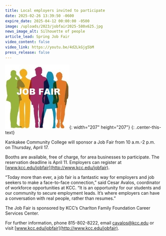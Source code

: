 ```yaml
---
title: Local employers invited to participate
date: 2025-02-26 13:39:50 -0600
expire_date: 2025-04-12 00:00:00 -0500
image: /uploads/2023/jobfair2025-580x625.jpg
news_image_alt: Silhouette of people
article_lead: Spring Job Fair
video_content: false
video_link: https://youtu.be/4d2LkGjg5bM
press_release: false
---
```

![Silhouette of people with &quot;Job Fair&quot; text](/uploads/2023/jobfair2025-200x200.jpg "Silhouette of people with &quot;Job Fair&quot; text"){: width="207" height="207"}
{: .center-this-text}

Kankakee Community College will sponsor a Job Fair from 10 a.m.-2 p.m. on Thursday, April 17.

Booths are available, free of charge, for area businesses to participate. The reservation deadline is April 11. Employers can register at [www.kcc.edu/jobfair](http://www.kcc.edu/jobfair).

“Today more than ever, a job fair is a fantastic way for employers and job seekers to make a face-to-face connection,” said Cesar Avalos, coordinator of workforce opportunities at KCC. “It is an opportunity for our students and our community to secure employment leads. It’s where employers can have a conversation with real people, rather than resumes.”

The Job Fair is sponsored by KCC’s Charlton Family Foundation Career Services Center.

For further information, phone 815-802-8222, email [cavalos@kcc.edu](mailto:cavalos@kcc.edu) or visit [www.kcc.edu/jobfair](http://www.kcc.edu/jobfair).